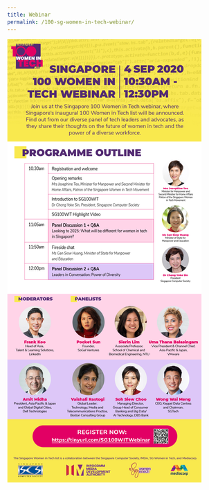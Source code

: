 ```yaml
---
title: Webinar
permalink: /100-sg-women-in-tech-webinar/
---
```

<a href="https://tinyurl.com/SG100WITWebinar" target="_blank"><img src="/images/womenintech/SG 100 Women in Tech Webinar-4 Sep Full.jpg"></a>
